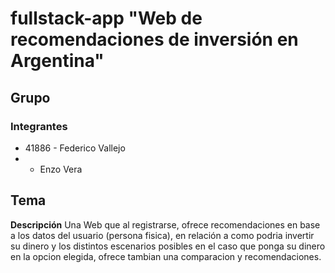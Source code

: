 # fullstack-app "Web de recomendaciones de inversión en Argentina"
## Grupo
### Integrantes 
+ 41886 - Federico Vallejo
+ - Enzo Vera

## Tema
**Descripción**
Una Web que al registrarse, ofrece recomendaciones en base a los datos del usuario (persona fisica), en relación a como podria invertir su dinero y los distintos escenarios posibles en el caso que ponga su dinero en la opcion elegida, ofrece tambian una comparacion y recomendaciones.
